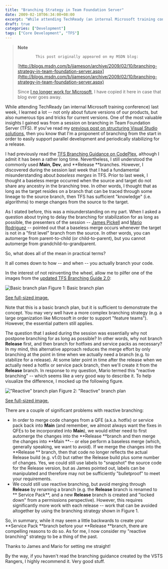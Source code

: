 ```yaml
---
title: "Branching Strategy in Team Foundation Server"
date: 2009-02-10T06:34:00+08:00
excerpt: "While attending TechReady (an internal Microsoft training conference) last week, I learned a lot -- not only about future versions of our products, but also numerous tips and tricks for current versions. One of the most valuable insights I gained was..."
draft: true
categories: ["Development"]
tags: ["Core Development", "TFS"]
---
```


> **Note**
> 
>             This post originally appeared on my MSDN blog:  
>   
> 
> 
> [http://blogs.msdn.com/b/jjameson/archive/2009/02/10/branching-strategy-in-team-foundation-server.aspx](http://blogs.msdn.com/b/jjameson/archive/2009/02/10/branching-strategy-in-team-foundation-server.aspx)
> 
> 
> Since [I no longer work for Microsoft](/blog/jjameson/2011/09/02/last-day-with-microsoft), I have copied it here in case that blog                 ever goes away.


While attending TechReady (an internal Microsoft training conference) last week,         I learned a lot -- not only about future versions of our products, but also numerous         tips and tricks for current versions. One of the most valuable insights I gained         was from a session on branching in Team Foundation Server (TFS). If you've read         my [previous post on structuring Visual Studio solutions](/blog/jjameson/2007/04/18/structure-visual-studio-solutions), then you know that         I'm a proponent of branching from the start in order to easily support parallel         development and periodically stabilizing for a release.

I had previously read the [TFS Branching
            Guidance on CodePlex](http://www.codeplex.com/BranchingGuidance), although I admit it has been a rather long time. Nevertheless,         I still understood the commonly used **Main**, **Dev**,         and **Release **branches. However, I discovered during the session         last week that I had a fundamental misunderstanding about *baseless merges*         in TFS. Prior to last week, I thought a baseless merge occurred when the source         and target do not share any ancestry in the branching         tree. In other words, I thought that as long as the target resides on a branch that         can be traced through some lineage to the source branch, then TFS has sufficient         "knowledge" (i.e. algorithms) to merge changes from the source to the target.

As I stated before, this was a misunderstanding on my part. When I asked a question         about trying to delay the branching for stabilization for as long as possible, the         presenters of the session -- [James Pickell](http://blogs.msdn.com/jampick)         and [Mario Rodriguez](http://blogs.msdn.com/mrod) -- pointed out that         a baseless merge occurs whenever the target is not in a "first level" branch from         the source. In other words, you can automerge from parent-to-child (or child-to-parent),         but you cannot automerge from grandchild-to-grandparent.

So, what does all of the mean in practical terms?

It all comes down to how -- and when -- you actually branch your code.

In the interest of not reinventing the wheel, allow me to pilfer one of the images         from the [updated TFS Branching
            Guide 2.0](http://www.codeplex.com/TFSBranchingGuideII):

![Basic branch plan](https://www.technologytoolbox.com/blog/images/www_technologytoolbox_com/blog/jjameson/7/r_Branch-Plan-Basic.png)
            Figure 1: Basic branch plan

[See full-sized image.](/blog/images/www_technologytoolbox_com/blog/jjameson/7/o_Branch-Plan-Basic.png)


Note that this is a basic branch plan, but it is sufficient to demonstrate the concept.         You may very well have a more complex branching strategy (e.g. a large organization         like Microsoft in order to support "feature teams"). However, the essential pattern         still applies.

The question that I asked during the session was essentially why not postpone branching         for as long as possible? In other words, why not branch **Release**         first, and then branch for hotfixes and service packs as necessary? In my mind,         this alternative approach reduces the merge effort by only branching at the point         in time when we actually need a branch (e.g. to stabilize for a release). At some         later point in time after the release when we actually need a hotfix or service         pack branch, then we'll create it from the **Release** branch. In response         to my question, Mario termed this "reactive branching" -- which seems like a very         good way to describe it. To help visualize the difference, I mocked up the following         figure.

![&quot;Reactive&quot; branch plan](https://www.technologytoolbox.com/blog/images/www_technologytoolbox_com/blog/jjameson/7/r_Branch-Plan-Problematic.png)
            Figure 2: "Reactive" branch plan

[See full-sized image.](/blog/images/www_technologytoolbox_com/blog/jjameson/7/o_Branch-Plan-Problematic.png)


There are a couple of significant problems with reactive branching:

- In order to merge code changes from a QFE (a.k.a. hotfix) or service pack back into
            **Main** (and remember, we almost always want the fixes in QFEs to
            be incorporated into **Main**), we would either need to first automerge
            the changes into the **Release **branch and then merge the changes
            into **Main **-- or else perform a baseless merge (which, generally
            speaking, we want to avoid). If we merge the changes into the **Release **
            branch, then that code no longer reflects the actual Release build (e.g. v1.0) but
            rather the Release build plus some number of changes. Yes, we could still use labels
            to "snapshot" the source code for the Release version, but as James pointed out,
            labels can be manipulated and therefore may not be sufficiently "bulletproof" to
            meet your requirements.
- We could still use reactive branching, but avoid merging through **Release**
            by renaming a branch (e.g. the **Release** branch is renamed to **                Service Pack**, and a new **Release** branch is created
            and "locked down" from a permissions perspective). However, this requires significantly
            more work with each release -- work that can be avoided altogether by using the
            branching strategy shown in Figure 1.


So, in summary, while it may seem a little backwards to create your **Service
            Pack **branch before your **Release **branch, there are         compelling reasons to do so. As for me, I now consider my "reactive branching" strategy         to be a thing of the past.

Thanks to James and Mario for setting me straight!

By the way, if you haven't read the branching guidance created by the VSTS Rangers,         I highly recommend it. Very good stuff.


